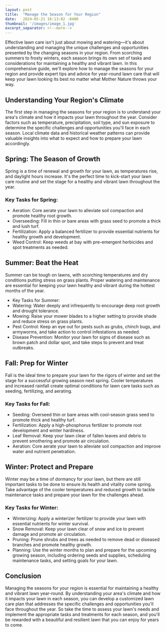 ```yaml
---
layout: post
title:  "Manage the Season for Your Region"
date:   2024-05-21 16:13:02 -0400
thumbnail: '/images/image_1.jpg'
excerpt_separator: <!--more-->
---
```

Effective lawn care isn't just about mowing and watering—it's about understanding and managing the unique challenges and opportunities presented by the changing seasons in your region. <!--more-->From scorching summers to frosty winters, each season brings its own set of tasks and considerations for maintaining a healthy and vibrant lawn. In this comprehensive guide, we'll explore how to manage the seasons for your region and provide expert tips and advice for year-round lawn care that will keep your lawn looking its best no matter what Mother Nature throws your way.

## Understanding Your Region's Climate
The first step in managing the seasons for your region is to understand your area's climate and how it impacts your lawn throughout the year. Consider factors such as temperature, precipitation, soil type, and sun exposure to determine the specific challenges and opportunities you'll face in each season. Local climate data and historical weather patterns can provide valuable insights into what to expect and how to prepare your lawn accordingly.

## Spring: The Season of Growth
Spring is a time of renewal and growth for your lawn, as temperatures rise, and daylight hours increase. It's the perfect time to kick-start your lawn care routine and set the stage for a healthy and vibrant lawn throughout the year.
### Key Tasks for Spring:
* Aeration: Core aerate your lawn to alleviate soil compaction and promote healthy root growth.
* Overseeding: Fill in thin or bare areas with grass seed to promote a thick and lush turf.
* Fertilization: Apply a balanced fertilizer to provide essential nutrients for healthy growth and development.
* Weed Control: Keep weeds at bay with pre-emergent herbicides and spot treatments as needed.

## Summer: Beat the Heat
Summer can be tough on lawns, with scorching temperatures and dry conditions putting stress on grass plants. Proper watering and maintenance are essential for keeping your lawn healthy and vibrant during the hottest months of the year.
* Key Tasks for Summer:
* Watering: Water deeply and infrequently to encourage deep root growth and drought tolerance.
* Mowing: Raise your mower blades to a higher setting to provide shade and reduce stress on grass plants.
* Pest Control: Keep an eye out for pests such as grubs, chinch bugs, and armyworms, and take action to control infestations as needed.
* Disease Prevention: Monitor your lawn for signs of disease such as brown patch and dollar spot, and take steps to prevent and treat outbreaks.

## Fall: Prep for Winter
Fall is the ideal time to prepare your lawn for the rigors of winter and set the stage for a successful growing season next spring. Cooler temperatures and increased rainfall create optimal conditions for lawn care tasks such as seeding, fertilizing, and aerating.
### Key Tasks for Fall:
* Seeding: Overseed thin or bare areas with cool-season grass seed to promote thick and healthy turf.
* Fertilization: Apply a high-phosphorus fertilizer to promote root development and winter hardiness.
* Leaf Removal: Keep your lawn clear of fallen leaves and debris to prevent smothering and promote air circulation.
* Aeration: Core aerate your lawn to alleviate soil compaction and improve water and nutrient penetration.

## Winter: Protect and Prepare
Winter may be a time of dormancy for your lawn, but there are still important tasks to be done to ensure its health and vitality come spring. Take advantage of the cooler temperatures and reduced growth to tackle maintenance tasks and prepare your lawn for the challenges ahead.
### Key Tasks for Winter:
* Winterizing: Apply a winterizer fertilizer to provide your lawn with essential nutrients for winter survival.
* Snow Removal: Keep your lawn clear of snow and ice to prevent damage and promote air circulation.
* Pruning: Prune shrubs and trees as needed to remove dead or diseased branches and promote healthy growth.
* Planning: Use the winter months to plan and prepare for the upcoming growing season, including ordering seeds and supplies, scheduling maintenance tasks, and setting goals for your lawn.

## Conclusion
Managing the seasons for your region is essential for maintaining a healthy and vibrant lawn year-round. By understanding your area's climate and how it impacts your lawn in each season, you can develop a customized lawn care plan that addresses the specific challenges and opportunities you'll face throughout the year. So take the time to assess your lawn's needs and implement the appropriate tasks and treatments for each season, and you'll be rewarded with a beautiful and resilient lawn that you can enjoy for years to come.
